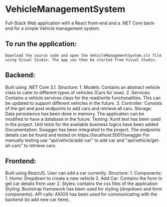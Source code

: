# VehicleManagementSystem

Full-Stack Web application with a React front-end and a .NET Core back-end for a simple Vehicle management system.

## To run the application:
    Download the source code and open the VehicleManagementSystem.sln file using Visual Studio. The app can then be started from Visual Studio.

## Backend: 
Built using .NET Core 3.1. 
    Structure:
        1. Models: Contains an abstract vehicle class to cater to different types of vehicles (Cars for now).
        2. Services: Contains a vehicle services class for the read/write functionalities. This can be updated to support different vehicles in the future.
        3. Controller: Consists of the get and post endpoints to add cars and retrieve all cars.
    Storage:
        Data persistence has been done in memory. The application can be modified to have a database in the future.
    Testing:
        Xunit test has been used in the project. Unit tests for the available business logics have been added
    Documentation:
        Swagger has been integrated to the project. The endpoints details can be found and tested on https://localhost:5001/swagger
        For manually testing use "api/vehicle/add-car" to add car and "api/vehicle/get-all-cars" to retrieve cars.

## Frontend:
Built using ReactJS. User can add a car currently.
    Structure:
        1. Components:
            1. Home: Dropdown to create a new vehicle
            2. Add Car: Contains the form to get car details from user
        2. Styles: contains the css files of the application    
    Styling:
        Bootstrap framework has been used for styling (dropdown and form components).
    API calls:
        AXIOS has been used for communicating with the backend (to add new car here).
        
     


